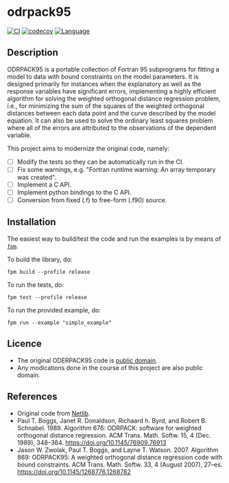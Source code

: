 # odrpack95

[![CI](https://github.com/HugoMVale/odrpack95/actions/workflows/CI.yml/badge.svg)](https://github.com/HugoMVale/odrpack95/actions)
[![codecov](https://codecov.io/gh/HugoMVale/odrpack95/branch/main/graph/badge.svg?token=1XL5LQSO9P)](https://codecov.io/gh/HugoMVale/odrpack95)
[![Language](https://img.shields.io/badge/-Fortran-734f96?logo=fortran&logoColor=white)](https://github.com/topics/fortran)

## Description

ODRPACK95 is a portable collection of Fortran 95 subprograms for
fitting a model to data with bound constraints on the model
parameters.  It is designed primarily for instances when the
explanatory as well as the response variables have significant
errors, implementing a highly efficient algorithm for solving the
weighted orthogonal distance regression problem, i.e., for minimizing
the sum of the squares of the weighted orthogonal distances between
each data point and the curve described by the model equation.  It
can also be used to solve the ordinary least squares problem where
all of the errors are attributed to the observations of the dependent
variable.

This project aims to modernize the original code, namely:

* [ ] Modify the tests so they can be automatically run in the CI.
* [ ] Fix some warnings, e.g. "Fortran runtime warning: An array temporary was created".
* [ ] Implement a C API.
* [ ] Implement python bindings to the C API.
* [ ] Conversion from fixed (.f) to free-form (.f90) source.

## Installation

The easiest way to build/test the code and run the examples is by means of [`fpm`](https://fpm.fortran-lang.org/en/index.html). 

To build the library, do:
```
fpm build --profile release
```

To run the tests, do:
```
fpm test --profile release
```
To run the provided example, do:
```
fpm run --example "simple_example"
```
 
## Licence

* The original ODERPACK95 code is [public domain](https://github.com/scipy/scipy/issues/7107#issuecomment-307378785).
* Any modications done in the course of this project are also public domain.

## References

* Original code from [Netlib](https://www.netlib.org/odrpack/).
* Paul T. Boggs, Janet R. Donaldson, Richaard h. Byrd, and Robert B. Schnabel. 1989. Algorithm 676: ODRPACK: software for weighted orthogonal distance regression. ACM Trans. Math. Softw. 15, 4 (Dec. 1989), 348–364. https://doi.org/10.1145/76909.76913
* Jason W. Zwolak, Paul T. Boggs, and Layne T. Watson. 2007. Algorithm 869: ODRPACK95: A weighted orthogonal distance regression code with bound constraints. ACM Trans. Math. Softw. 33, 4 (August 2007), 27–es. https://doi.org/10.1145/1268776.1268782
